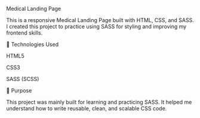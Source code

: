 Medical Landing Page

This is a responsive Medical Landing Page built with HTML, CSS, and SASS.
I created this project to practice using SASS for styling and improving my frontend skills.

🔹 Technologies Used

HTML5

CSS3

SASS (SCSS)

🔹 Purpose

This project was mainly built for learning and practicing SASS.
It helped me understand how to write reusable, clean, and scalable CSS code.

